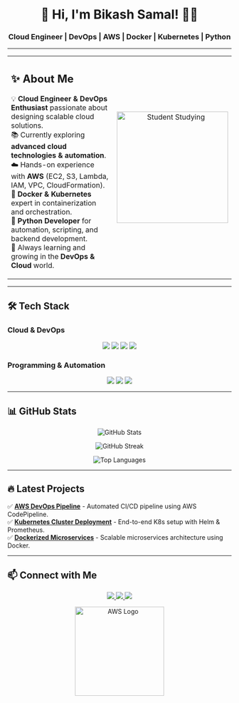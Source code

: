 <!-- Banner Image -->

<h1 align="center">🚀 Hi, I'm Bikash Samal! 👨‍💻</h1>
<h3 align="center">Cloud Engineer | DevOps | AWS | Docker | Kubernetes | Python</h3>

---

<table>
<tr>
<td width="60%">
  
## ✨ About Me  
💡 **Cloud Engineer & DevOps Enthusiast** passionate about designing scalable cloud solutions.  
📚 Currently exploring **advanced cloud technologies & automation**.  
☁️ Hands-on experience with **AWS** (EC2, S3, Lambda, IAM, VPC, CloudFormation).  
🐳 **Docker & Kubernetes** expert in containerization and orchestration.  
🐍 **Python Developer** for automation, scripting, and backend development.  
🚀 Always learning and growing in the **DevOps & Cloud** world.  

</td>
<td width="40%">
  
<!-- Student Studying Image -->
<p align="center">
  <img src="https://media.giphy.com/media/3ov9jNziFTMfzSumAw/giphy.gif" width="250" alt="Student Studying">
</p>

</td>
</tr>
</table>

---

## 🛠️ Tech Stack  

### **Cloud & DevOps**  
<p align="center">
  <img src="https://img.shields.io/badge/AWS-FF9900?style=for-the-badge&logo=amazonaws&logoColor=white">
  <img src="https://img.shields.io/badge/Docker-2496ED?style=for-the-badge&logo=docker&logoColor=white">
  <img src="https://img.shields.io/badge/Kubernetes-326CE5?style=for-the-badge&logo=kubernetes&logoColor=white">
  <img src="https://img.shields.io/badge/Terraform-7B42BC?style=for-the-badge&logo=terraform&logoColor=white">
</p>

### **Programming & Automation**  
<p align="center">
  <img src="https://img.shields.io/badge/Python-3776AB?style=for-the-badge&logo=python&logoColor=white">
  <img src="https://img.shields.io/badge/Bash-4EAA25?style=for-the-badge&logo=gnu-bash&logoColor=white">
  <img src="https://img.shields.io/badge/Git-F05032?style=for-the-badge&logo=git&logoColor=white">
</p>

---

## 📊 GitHub Stats  

<p align="center">
  <img src="https://github-readme-stats.vercel.app/api?username=<your-username>&show_icons=true&theme=tokyonight" alt="GitHub Stats">
</p>

<p align="center">
  <img src="https://github-readme-streak-stats.herokuapp.com/?user=<your-username>&theme=tokyonight" alt="GitHub Streak">
</p>

<p align="center">
  <img src="https://github-readme-stats.vercel.app/api/top-langs/?username=<your-username>&layout=compact&theme=tokyonight" alt="Top Languages">
</p>

---

## 🔥 Latest Projects  
✅ **[AWS DevOps Pipeline](https://github.com/<your-username>/aws-devops-pipeline)** - Automated CI/CD pipeline using AWS CodePipeline.  
✅ **[Kubernetes Cluster Deployment](https://github.com/<your-username>/k8s-cluster-deployment)** - End-to-end K8s setup with Helm & Prometheus.  
✅ **[Dockerized Microservices](https://github.com/<your-username>/docker-microservices)** - Scalable microservices architecture using Docker.  

---

## 📫 Connect with Me  
<p align="center">
  <a href="https://linkedin.com/in/your-profile" target="_blank">
    <img src="https://img.shields.io/badge/LinkedIn-blue?style=for-the-badge&logo=linkedin&logoColor=white">
  </a>
  <a href="https://twitter.com/your-handle" target="_blank">
    <img src="https://img.shields.io/badge/Twitter-blue?style=for-the-badge&logo=twitter&logoColor=white">
  </a>
  <a href="mailto:your-email@gmail.com">
    <img src="https://img.shields.io/badge/Email-red?style=for-the-badge&logo=gmail&logoColor=white">
  </a>
</p>

<!-- AWS Logo -->
<p align="center">
  <img src="https://upload.wikimedia.org/wikipedia/commons/9/93/Amazon_Web_Services_Logo.svg" width="200" alt="AWS Logo">
</p>

